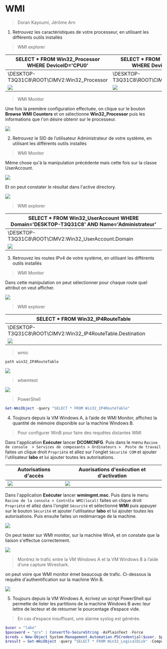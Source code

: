 # WMI

> Doran Kayoumi, Jérôme Arn

1. Retrouvez les caractéristiques de votre processeur, en utilisant les différents outils installés 

> WMI explorer

| SELECT * FROM Win32_Processor WHERE DeviceID='CPU0' | SELECT * FROM Win32_Processor WHERE DeviceID='CPU1' |
| --------------------------------------------------- | --------------------------------------------------- |
| \\DESKTOP-T3Q31C8\ROOT\CIMV2:Win32_Processor        | \DESKTOP-T3Q31C8\ROOT\CIMV2:Win32_Processor         |
| ![](img/1_cpu0.png)                                 | ![](img/1_cpu1.png)                                 |

> WMI Monitor

Une fois la première configuration effectuée, on clique sur le bouton **Browse WMI Counters** et on sélectionne **Win32_Processor** puis les informations que l'on désire obtenir sur le processeur. 

![](img/1_wmim.png)

2. Retrouvez le SID de l’utilisateur Administrateur de votre système, en utilisant les différents outils installés

> WMI Monitor

Même chose qu'à la manipulation précédente mais cette fois sur la classe UserAccount.

![](img/2_wmim.png)

Et on peut constater le résultat dans l'active directory.

![](img/2_wmim2.png)

> WMI explorer

| SELECT * FROM Win32_UserAccount WHERE Domain='DESKTOP-T3Q31C8' AND Name='Administrateur' |
| ------------------------------------------------------------ |
| \\DESKTOP-T3Q31C8\ROOT\CIMV2:Win32_UserAccount.Domain        |
| ![](img/2_admin.png)                                         |





3. Retrouvez les routes IPv4 de votre système, en utilisant les différents outils installés

> WMI Monitor

Dans cette manipulation on peut sélectionner pour chaque route quel attribut on veut afficher. 

![](img/3_wmim.png)


> WMI explorer

| SELECT * FROM Win32_IP4RouteTable                            |
| ------------------------------------------------------------ |
| \\DESKTOP-T3Q31C8\ROOT\CIMV2:Win32_IP4RouteTable.Destination |
| ![](img/3_ip4.png)                                           |


> wmic

````shell
path win32_IP4RouteTable
````

![](img/3_wmic.png)


> wbemtest

![](img/3_wbemtest.png)


> PowerShell

````powershell
Get-WmiObject -query "SELECT * FROM Win32_IP4RouteTable" 
````

4. Toujours depuis la VM Windows A, à l’aide de WMI Monitor, affichez la quantité de mémoire disponible sur la machine Windows B.

> Pour configurer WinB pour faire des requêtes distantes WMI

Dans l'application **Exécuter** lancer **DCOMCNFG**. Puis dans le menu `Racine de console  > Services de composants > Ordinateurs >  Poste de travail` faites un clique droit `Propriété` et allez sur l'onglet  `Sécurité COM` et ajouter l'utilisateur **labo** et lui ajouter toutes les autorisations.

| Autorisations d'accès | Auorisations d'exécution et d'activation |
| --------------------- | ---------------------------------------- |
| ![](img/4_1.png)      | ![](img/4_2.png)                         |

Dans l'application **Exécuter** lancer **wmimgmt.msc**. Puis dans le menu `Racine de la console > Contrôle WMI(local)`   faites un clique droit `Propriété` et allez dans l'onglet `Sécurité` et sélectionné **WMI** puis appuyer sur le bouton `Sécurité` et ajouter l'utilisateur **labo** et lui ajouter toutes les autorisations. Puis ensuite faites un redémarrage de la machine. 

![](img/4_3.png)

On peut tester sur WMI monitor, sur la machine WinA, et on constate que la liaison s'effectue correctement. 

![](img/4_4.png)

> Montrez le trafic entre la VM Windows A et la VM Windows B à l’aide d’une capture Wireshark.

on peut voire que WMI monitor émet beaucoup de trafic. Ci-dessous la requête d'authentification sur la machine Win B.

![](img/4_5.png)

5. Toujours depuis la VM Windows A, écrivez un script PowerShell qui permette de lister les partitions de la machine Windows B avec leur lettre de lecteur et de retourner le pourcentage d’espace vide.

> En cas d’espace insuffisant, une alarme syslog est générée.

````powershell
$user = "labo"
$password = "grx" | ConvertTo-SecureString -AsPlainText -Force
$creds = New-Object System.Management.Automation.PSCredential($user, $password)
$result = Get-WmiObject -query "SELECT * FROM Win32_LogicalDisk" -ComputerName 192.168.2.5 -Credential $creds
````

